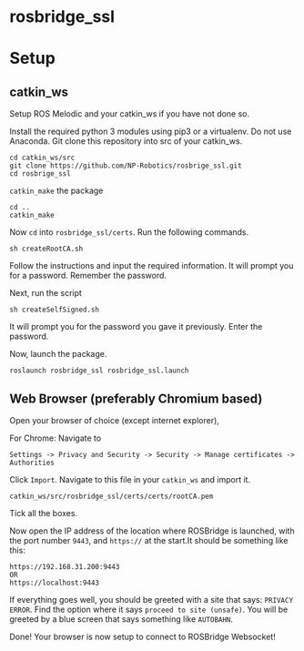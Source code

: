 # rosbridge_ssl

# Setup
## catkin_ws
Setup ROS Melodic and your catkin_ws if you have not done so.

Install the required python 3 modules using pip3 or a virtualenv. Do not use Anaconda. Git clone this repository into src of your catkin_ws.
 ```
cd catkin_ws/src
git clone https://github.com/NP-Robotics/rosbrige_ssl.git
cd rosbrige_ssl
```
`catkin_make` the package
```
cd ..
catkin_make
```
Now `cd` into `rosbridge_ssl/certs`.
Run the following commands.
```
sh createRootCA.sh
```
Follow the instructions and input the required information. It will prompt you for a password. Remember the password.

Next, run the script
```
sh createSelfSigned.sh
```

It will prompt you for the password you gave it previously. Enter the password.

Now, launch the package.
```
roslaunch rosbridge_ssl rosbridge_ssl.launch
```
## Web Browser (preferably Chromium based)
Open your browser of choice (except internet explorer), 

For Chrome: Navigate to 
```
Settings -> Privacy and Security -> Security -> Manage certificates -> Authorities
```
Click `Import`.
Navigate to this file in your `catkin_ws` and import it.
```
catkin_ws/src/rosbridge_ssl/certs/certs/rootCA.pem
```
Tick all the boxes.

Now open the IP address of the location where ROSBridge is launched, with the port number `9443`, and `https://` at the start.It should be something like this:
```
https://192.168.31.200:9443
OR
https://localhost:9443
```
If everything goes well, you should be greeted with a site that says: `PRIVACY ERROR`. Find the option where it says `proceed to site (unsafe)`. You will be greeted by a blue screen that says something like `AUTOBAHN`.

Done! Your browser is now setup to connect to ROSBridge Websocket!
